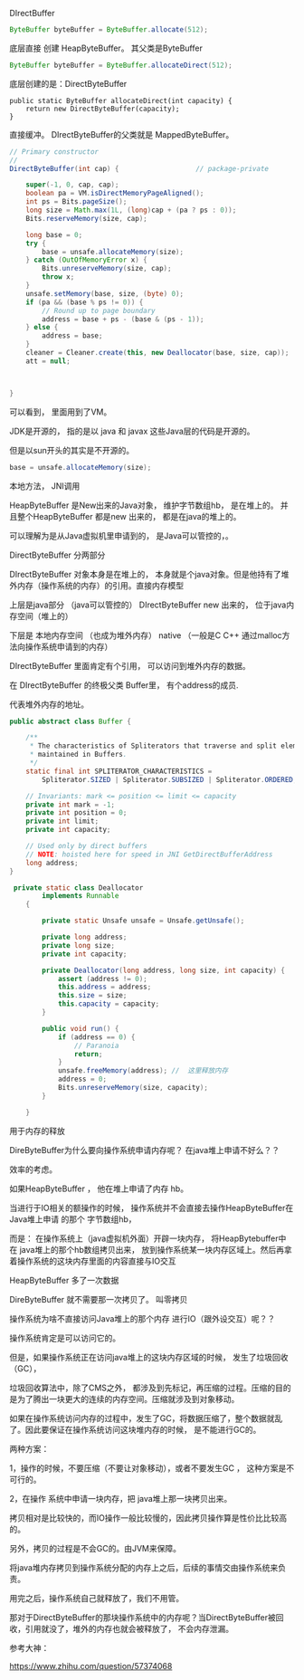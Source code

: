 

DIrectBuffer



```java
ByteBuffer byteBuffer = ByteBuffer.allocate(512);
```

底层直接 创建  HeapByteBuffer。 其父类是ByteBuffer





```java
ByteBuffer byteBuffer = ByteBuffer.allocateDirect(512);
```

底层创建的是：DirectByteBuffer

```
public static ByteBuffer allocateDirect(int capacity) {
    return new DirectByteBuffer(capacity);
}
```



直接缓冲。  DIrectByteBuffer的父类就是  MappedByteBuffer。







```java
// Primary constructor
//
DirectByteBuffer(int cap) {                   // package-private

    super(-1, 0, cap, cap);
    boolean pa = VM.isDirectMemoryPageAligned();
    int ps = Bits.pageSize();
    long size = Math.max(1L, (long)cap + (pa ? ps : 0));
    Bits.reserveMemory(size, cap);

    long base = 0;
    try {
        base = unsafe.allocateMemory(size);
    } catch (OutOfMemoryError x) {
        Bits.unreserveMemory(size, cap);
        throw x;
    }
    unsafe.setMemory(base, size, (byte) 0);
    if (pa && (base % ps != 0)) {
        // Round up to page boundary
        address = base + ps - (base & (ps - 1));
    } else {
        address = base;
    }
    cleaner = Cleaner.create(this, new Deallocator(base, size, cap));
    att = null;



}
```



可以看到， 里面用到了VM。



JDK是开源的， 指的是以 java  和 javax 这些Java层的代码是开源的。

但是以sun开头的其实是不开源的。



```java
base = unsafe.allocateMemory(size);
```

本地方法， JNI调用









HeapByteBuffer  是New出来的Java对象， 维护字节数组hb， 是在堆上的。 并且整个HeapByteBuffer 都是new 出来的， 都是在java的堆上的。

可以理解为是从Java虚拟机里申请到的， 是Java可以管控的，。



DirectByteBuffer  分两部分

DIrectByteBuffer 对象本身是在堆上的， 本身就是个java对象。但是他持有了堆外内存（操作系统的内存）的引用。直接内存模型

上层是java部分    （java可以管控的）  						DIrectByteBuffer new 出来的， 位于java内存空间（堆上的）

下层是   本地内存空间   （也成为堆外内存）             native  （一般是C C++ 通过malloc方法向操作系统申请到的内存）













DIrectByteBuffer  里面肯定有个引用， 可以访问到堆外内存的数据。



在 DIrectByteBuffer 的终极父类  Buffer里， 有个address的成员.

代表堆外内存的地址。



```java
public abstract class Buffer {

    /**
     * The characteristics of Spliterators that traverse and split elements
     * maintained in Buffers.
     */
    static final int SPLITERATOR_CHARACTERISTICS =
        Spliterator.SIZED | Spliterator.SUBSIZED | Spliterator.ORDERED;

    // Invariants: mark <= position <= limit <= capacity
    private int mark = -1;
    private int position = 0;
    private int limit;
    private int capacity;

    // Used only by direct buffers
    // NOTE: hoisted here for speed in JNI GetDirectBufferAddress
    long address;
}
```





```java
 private static class Deallocator
        implements Runnable
    {

        private static Unsafe unsafe = Unsafe.getUnsafe();

        private long address;
        private long size;
        private int capacity;

        private Deallocator(long address, long size, int capacity) {
            assert (address != 0);
            this.address = address;
            this.size = size;
            this.capacity = capacity;
        }

        public void run() {
            if (address == 0) {
                // Paranoia
                return;
            }
            unsafe.freeMemory(address); //  这里释放内存
            address = 0;
            Bits.unreserveMemory(size, capacity);
        }

    }
```

用于内存的释放



DireByteBuffer为什么要向操作系统申请内存呢？ 在java堆上申请不好么？？

效率的考虑。





如果HeapByteBuffer  ， 他在堆上申请了内存  hb。

当进行于IO相关的额操作的时候， 操作系统并不会直接去操作HeapByteBuffer在 Java堆上申请 的那个 字节数组hb，

而是：  在操作系统上（java虚拟机外面）开辟一块内存， 将HeapBytebuffer中 在 java堆上的那个hb数组拷贝出来， 放到操作系统某一块内存区域上。然后再拿着操作系统的这块内存里面的内容直接与IO交互



HeapByteBuffer 多了一次数据

DireByteBuffer 就不需要那一次拷贝了。   叫零拷贝





操作系统为啥不直接访问Java堆上的那个内存 进行IO（跟外设交互）呢？？

操作系统肯定是可以访问它的。

但是，如果操作系统正在访问java堆上的这块内存区域的时候， 发生了垃圾回收（GC），

垃圾回收算法中，除了CMS之外， 都涉及到先标记，再压缩的过程。压缩的目的是为了腾出一块更大的连续的内存空间。压缩就涉及到对象移动。

如果在操作系统访问内存的过程中，发生了GC，将数据压缩了，整个数据就乱了。因此要保证在操作系统访问这块堆内存的时候， 是不能进行GC的。

两种方案：

1，操作的时候，不要压缩（不要让对象移动），或者不要发生GC  ， 这种方案是不可行的。

2，在操作 系统中申请一块内存，把 java堆上那一块拷贝出来。 

拷贝相对是比较快的，而IO操作一般比较慢的，因此拷贝操作算是性价比比较高的。

另外，拷贝的过程是不会GC的。由JVM来保障。

将java堆内存拷贝到操作系统分配的内存上之后，后续的事情交由操作系统来负责。

用完之后，操作系统自己就释放了，我们不用管。

那对于DirectByteBuffer的那块操作系统中的内存呢？当DirectByteBuffer被回收，引用就没了，堆外的内存也就会被释放了， 不会内存泄漏。





参考大神：

https://www.zhihu.com/question/57374068

